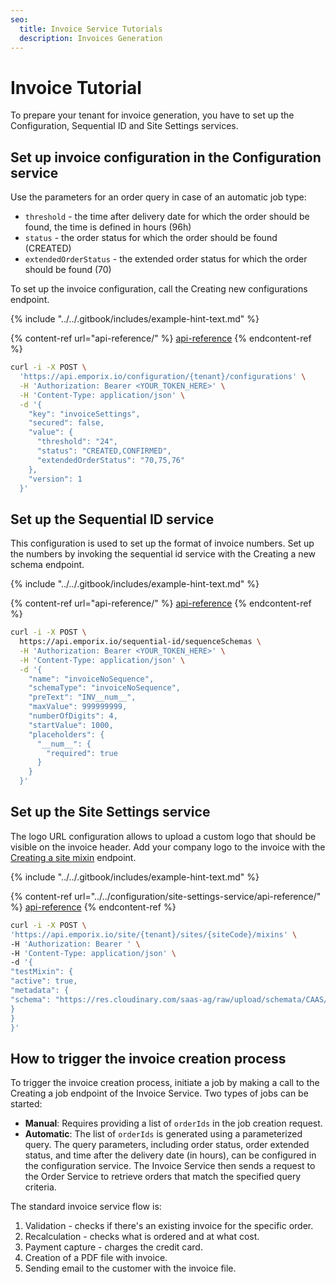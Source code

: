 ```yaml
---
seo:
  title: Invoice Service Tutorials
  description: Invoices Generation
---
```


# Invoice Tutorial

To prepare your tenant for invoice generation, you have to set up the Configuration, Sequential ID and Site Settings services.

## Set up invoice configuration in the Configuration service

Use the parameters for an order query in case of an automatic job type:

* `threshold` - the time after delivery date for which the order should be found, the time is defined in hours (96h)
* `status` - the order status for which the order should be found (CREATED)
* `extendedOrderStatus` - the extended order status for which the order should be found (70)

To set up the invoice configuration, call the Creating new configurations endpoint.

{% include "../../.gitbook/includes/example-hint-text.md" %}

{% content-ref url="api-reference/" %}
[api-reference](api-reference/)
{% endcontent-ref %}

```bash
curl -i -X POST \
  'https://api.emporix.io/configuration/{tenant}/configurations' \
  -H 'Authorization: Bearer <YOUR_TOKEN_HERE>' \
  -H 'Content-Type: application/json' \
  -d '{
    "key": "invoiceSettings",
    "secured": false,
    "value": {
      "threshold": "24",
      "status": "CREATED,CONFIRMED",
      "extendedOrderStatus": "70,75,76"
    },
    "version": 1
  }'
```

## Set up the Sequential ID service

This configuration is used to set up the format of invoice numbers. Set up the numbers by invoking the sequential id service with the Creating a new schema endpoint.

{% include "../../.gitbook/includes/example-hint-text.md" %}

{% content-ref url="api-reference/" %}
[api-reference](api-reference/)
{% endcontent-ref %}

```bash
curl -i -X POST \
  https://api.emporix.io/sequential-id/sequenceSchemas \
  -H 'Authorization: Bearer <YOUR_TOKEN_HERE>' \
  -H 'Content-Type: application/json' \
  -d '{
    "name": "invoiceNoSequence",
    "schemaType": "invoiceNoSequence",
    "preText": "INV__num__",
    "maxValue": 999999999,
    "numberOfDigits": 4,
    "startValue": 1000,
    "placeholders": {
      "__num__": {
        "required": true
      }
    }
  }'
```

## Set up the Site Settings service

The logo URL configuration allows to upload a custom logo that should be visible on the invoice header.
Add your company logo to the invoice with the [Creating a site mixin](https://developer.emporix.io/documentation-portal/api-references/api-guides-and-references/configuration/site-settings-service/api-reference/mixins#post-site-tenant-sites-sitecode-mixins) endpoint.

{% include "../../.gitbook/includes/example-hint-text.md" %}

{% content-ref url="../../configuration/site-settings-service/api-reference/" %}
[api-reference](../../configuration/site-settings-service/api-reference/)
{% endcontent-ref %}

```bash
curl -i -X POST \
'https://api.emporix.io/site/{tenant}/sites/{siteCode}/mixins' \
-H 'Authorization: Bearer ' \
-H 'Content-Type: application/json' \
-d '{
"testMixin": {
"active": true,
"metadata": {
"schema": "https://res.cloudinary.com/saas-ag/raw/upload/schemata/CAAS/testMixin.json"
}
}
}'
```

## How to trigger the invoice creation process

To trigger the invoice creation process, initiate a job by making a call to the Creating a job endpoint of the Invoice Service. Two types of jobs can be started:

* **Manual**: Requires providing a list of `orderIds` in the job creation request.
* **Automatic**: The list of `orderIds` is generated using a parameterized query. The query parameters, including order status, order extended status, and time after the delivery date (in hours), can be configured in the configuration service. The Invoice Service then sends a request to the Order Service to retrieve orders that match the specified query criteria.

The standard invoice service flow is:

1. Validation - checks if there's an existing invoice for the specific order.
2. Recalculation - checks what is ordered and at what cost.
3. Payment capture - charges the credit card.
4. Creation of a PDF file with invoice.
5. Sending email to the customer with the invoice file.
